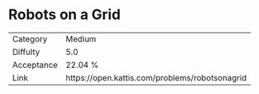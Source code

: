 # Robots on a Grid

<table>
    <tr>
        <td>Category</td>
        <td>Medium</td>
    </tr>
    <tr>
        <td>Diffulty</td>
        <td>5.0</td>
    </tr>
    <tr>
        <td>Acceptance</td>
        <td>22.04 %</td>
    </tr>
    <tr>
        <td>Link</td>
        <td>https://open.kattis.com/problems/robotsonagrid</td>
    </tr>
</table>